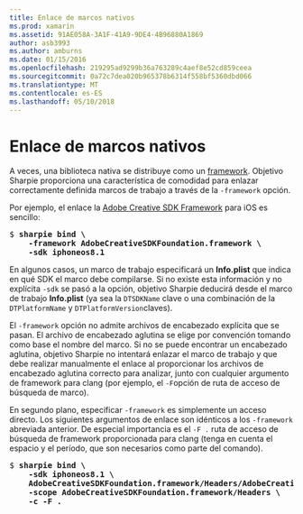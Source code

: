 ```yaml
---
title: Enlace de marcos nativos
ms.prod: xamarin
ms.assetid: 91AE058A-3A1F-41A9-9DE4-4B96880A1869
author: asb3993
ms.author: amburns
ms.date: 01/15/2016
ms.openlocfilehash: 219295ad9299b36a763289c4aef8e52cd859ceea
ms.sourcegitcommit: 0a72c7dea020b965378b6314f558bf5360dbd066
ms.translationtype: MT
ms.contentlocale: es-ES
ms.lasthandoff: 05/10/2018
---
```

# <a name="binding-native-frameworks"></a>Enlace de marcos nativos

A veces, una biblioteca nativa se distribuye como un [framework](https://developer.apple.com/library/mac/documentation/MacOSX/Conceptual/BPFrameworks/Concepts/WhatAreFrameworks.html). Objetivo Sharpie proporciona una característica de comodidad para enlazar correctamente definida marcos de trabajo a través de la `-framework` opción.

Por ejemplo, el enlace la [Adobe Creative SDK Framework](https://creativesdk.adobe.com/downloads.html) para iOS es sencillo:

<pre>$ <b>sharpie bind \
    -framework AdobeCreativeSDKFoundation.framework \
    -sdk iphoneos8.1</b></pre>

En algunos casos, un marco de trabajo especificará un **Info.plist** que indica en qué SDK el marco debe compilarse. Si no existe esta información y no explícita `-sdk` se pasó a la opción, objetivo Sharpie deducirá desde el marco de trabajo **Info.plist** (ya sea la `DTSDKName` clave o una combinación de la `DTPlatformName` y `DTPlatformVersion`claves).

El `-framework` opción no admite archivos de encabezado explícita que se pasan. El archivo de encabezado aglutina se elige por convención tomando como base el nombre del marco. Si no se puede encontrar un encabezado aglutina, objetivo Sharpie no intentará enlazar el marco de trabajo y que debe realizar manualmente el enlace al proporcionar los archivos de encabezado aglutina correcto para analizar, junto con cualquier argumento de framework para clang (por ejemplo, el `-F`opción de ruta de acceso de búsqueda de marco).

En segundo plano, especificar `-framework` es simplemente un acceso directo. Los siguientes argumentos de enlace son idénticos a los `-framework` abreviada anterior.
De especial importancia es el `-F .` ruta de acceso de búsqueda de framework proporcionada para clang (tenga en cuenta el espacio y el período, que son necesarios como parte del comando).

<pre>$ <b>sharpie bind \
    -sdk iphoneos8.1 \
    AdobeCreativeSDKFoundation.framework/Headers/AdobeCreativeSDKFoundation.h \
    -scope AdobeCreativeSDKFoundation.framework/Headers \
    -c -F .</b></pre>

